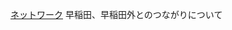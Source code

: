 [ネットワーク](obsidian://open?vault=Works&file=Texts%2F%E7%84%A1%E9%A1%8C%E3%81%AE%E3%83%95%E3%82%A1%E3%82%A4%E3%83%AB)
早稲田、早稲田外とのつながりについて